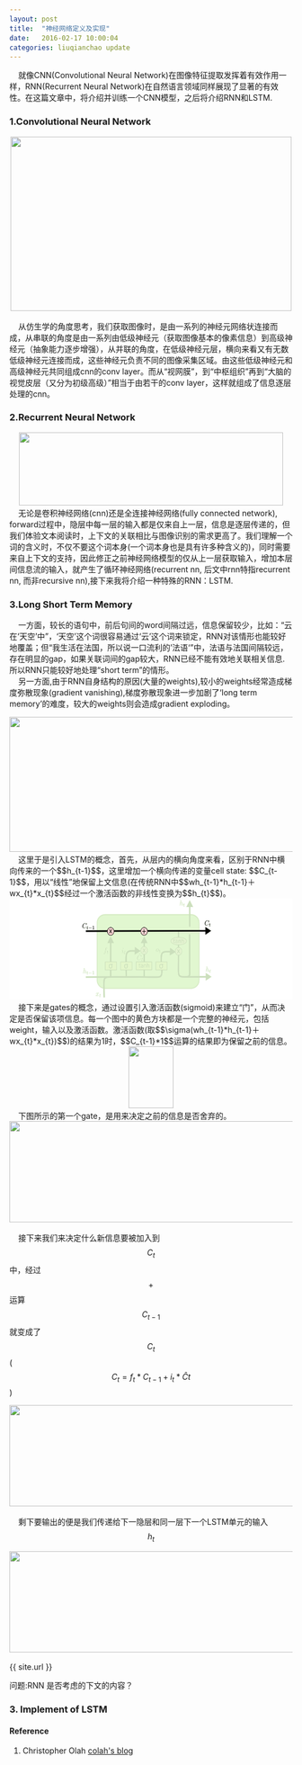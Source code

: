 ```yaml
---
layout: post
title:  "神经网络定义及实现"
date:   2016-02-17 10:00:04
categories: liuqianchao update
---
```


&nbsp;&nbsp;&nbsp;&nbsp;就像CNN(Convolutional Neural Network)在图像特征提取发挥着有效作用一样，RNN(Recurrent Neural Network)在自然语言领域同样展现了显著的有效性。在这篇文章中，将介绍并训练一个CNN模型，之后将介绍RNN和LSTM.


### 1.Convolutional Neural Network  

<div align="center">
<img src="{{ site.url }}/assets/Conv2-9x5-Conv2Conv2.png" width="500" height="310">
</div>

&nbsp;&nbsp;&nbsp;&nbsp;从仿生学的角度思考，我们获取图像时，是由一系列的神经元网络状连接而成，从串联的角度是由一系列由低级神经元（获取图像基本的像素信息）到高级神经元（抽象能力逐步增强），从并联的角度，在低级神经元层，横向来看又有无数低级神经元连接而成，这些神经元负责不同的图像采集区域。由这些低级神经元和高级神经元共同组成cnn的conv layer。而从“视网膜”，到“中枢组织”再到“大脑的视觉皮层（又分为初级高级）”相当于由若干的conv layer，这样就组成了信息逐层处理的cnn。


### 2.Recurrent Neural Network  



<div align="center">
<img src="{{ site.url }}/assets/RNN-unrolled.png" width="470" height="130">
</div>
&nbsp;&nbsp;&nbsp;&nbsp;无论是卷积神经网络(cnn)还是全连接神经网络(fully connected network), forward过程中，隐层中每一层的输入都是仅来自上一层，信息是逐层传递的，但我们体验文本阅读时，上下文的关联相比与图像识别的需求更高了。我们理解一个词的含义时，不仅不要这个词本身(一个词本身也是具有许多种含义的)，同时需要来自上下文的支持，因此修正之前神经网络模型的仅从上一层获取输入，增加本层间信息流的输入，就产生了循环神经网络(recurrent nn, 后文中rnn特指recurrent nn, 而非recursive nn),接下来我将介绍一种特殊的RNN：LSTM.

### 3.Long Short Term Memory   
&nbsp;&nbsp;&nbsp;&nbsp;一方面，较长的语句中，前后句间的word间隔过远，信息保留较少，比如：“云在‘天空’中”，‘天空’这个词很容易通过‘云’这个词来锁定，RNN对该情形也能较好地覆盖；但“我生活在法国，所以说一口流利的’法语‘”中，法语与法国间隔较远，存在明显的gap，如果关联词间的gap较大，RNN已经不能有效地关联相关信息.所以RNN只能较好地处理“short term”的情形。   
&nbsp;&nbsp;&nbsp;&nbsp;另一方面,由于RNN自身结构的原因(大量的weights),较小的weights经常造成梯度弥散现象(gradient vanishing),梯度弥散现象进一步加剧了‘long term memory’的难度，较大的weights则会造成gradient exploding。


<div align="center">
<img src="{{ site.url }}/assets/LSTM3-chain.png" width="600" height="240">
</div>
&nbsp;&nbsp;&nbsp;&nbsp;这里于是引入LSTM的概念，首先，从层内的横向角度来看，区别于RNN中横向传来的一个$$h_{t-1}$$，这里增加一个横向传递的变量cell state: $$C_{t-1}$$，用以“线性”地保留上文信息(在传统RNN中$$wh_{t-1}*h_{t-1}＋ wx_{t}*x_{t}$$经过一个激活函数的非线性变换为$$h_{t}$$)。

<div align="center">
<img src="/assets/LSTM3-C-line.png" width="600" height="180">
</div>
&nbsp;&nbsp;&nbsp;&nbsp;接下来是gates的概念，通过设置引入激活函数(sigmoid)来建立“门”，从而决定是否保留该项信息。每一个图中的黄色方块都是一个完整的神经元，包括weight，输入以及激活函数。激活函数(取$$\sigma(wh_{t-1}*h_{t-1}＋ wx_{t}*x_{t})$$)的结果为1时，$$C_{t-1}*1$$运算的结果即为保留之前的信息。


<div align="center">
<img src="{{ site.url }}/assets/LSTM3-gate.png" width="80" height="110">
</div>
&nbsp;&nbsp;&nbsp;&nbsp;下图所示的第一个gate，是用来决定之前的信息是否舍弃的。

<div align="center">
<img src="{{ site.url }}/assets/LSTM3-focus-f.png" width="580" height="180">
</div>

&nbsp;&nbsp;&nbsp;&nbsp;接下来我们来决定什么新信息要被加入到$$C_{t}$$中，经过$$+$$运算$$C_{t-1}$$就变成了$$C_{t}$$ ($$C_{t}=f_{t}*C_{t-1}+i_{t}*\hat{C}{t}$$)

<div align="center">
<img src="{{ site.url }}/assets/LSTM3-focus-i.png" width="580" height="180">
</div>

&nbsp;&nbsp;&nbsp;&nbsp;剩下要输出的便是我们传递给下一隐层和同一层下一个LSTM单元的输入$$h_{t}$$

<div align="center">
<img src="{{ site.url }}/assets/LSTM3-focus-o.png" width="580" height="180">
</div>


{{ site.url }}


问题:RNN 是否考虑的下文的内容？



### 3. Implement of LSTM   



#### Reference
1. Christopher Olah [colah's blog](http://colah.github.io/posts/2015-08-Understanding-LSTMs/)


